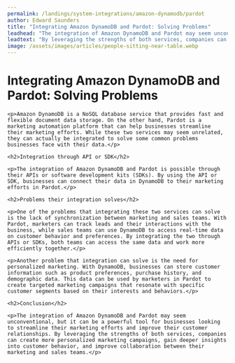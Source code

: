 ```yaml
---
permalink: /landings/system-integrations/amazon-dynamodb/pardot
author: Edward Saunders
title: "Integrating Amazon DynamoDB and Pardot: Solving Problems"
leadhead: "The integration of Amazon DynamoDB and Pardot may seem unconventional, but it can be a powerful tool for businesses looking to streamline their marketing efforts and improve their customer relationships"
leadtext: "By leveraging the strengths of both services, companies can create more personalized marketing campaigns, gain deeper insights into customer behavior, and improve collaboration between their marketing and sales teams."
image: /assets/images/articles/people-sitting-near-table.webp
---
```

<div class="arttext">	<h1>Integrating Amazon DynamoDB and Pardot: Solving Problems</h1>

	<p>Amazon DynamoDB is a NoSQL database service that provides fast and flexible document data storage. On the other hand, Pardot is a marketing automation platform that can help businesses streamline their marketing efforts. While these two services may seem unrelated, they can actually be integrated to solve some common problems businesses face with their data.</p>

	<h2>Integration through API or SDK</h2>

	<p>The integration of Amazon DynamoDB and Pardot is possible through their APIs or software development kits (SDKs). By using the API or SDK, businesses can connect their data in DynamoDB to their marketing efforts in Pardot.</p>

	<h2>Problems their integration solves</h2>

	<p>One of the problems that integrating these two services can solve is the lack of synchronization between marketing and sales teams. With Pardot, marketers can track leads and their interactions with the business, while sales teams can use DynamoDB to access real-time data on customer behavior and preferences. By integrating the two through APIs or SDKs, both teams can access the same data and work more efficiently together.</p>

	<p>Another problem that integration can solve is the need for personalized marketing. With DynamoDB, businesses can store customer information such as product preferences, purchase history, and demographic data. This data can be used by marketers in Pardot to create targeted marketing campaigns that resonate with specific customer segments based on their interests and behaviors.</p>

	<h2>Conclusion</h2>

	<p>The integration of Amazon DynamoDB and Pardot may seem unconventional, but it can be a powerful tool for businesses looking to streamline their marketing efforts and improve their customer relationships. By leveraging the strengths of both services, companies can create more personalized marketing campaigns, gain deeper insights into customer behavior, and improve collaboration between their marketing and sales teams.</p>

</div>
